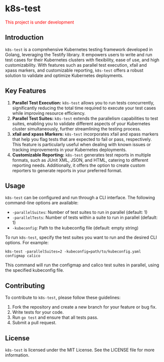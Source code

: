 # k8s-test

<p style="color: red;">This project is under development</p>

## Introduction

`k8s-test` is a comprehensive Kubernetes testing framework developed in Golang, leveraging the Testify library. It empowers users to write and run test cases for their Kubernetes clusters with flexibility, ease of use, and high customizability. With features such as parallel test execution, xfail and xpass markers, and customizable reporting, `k8s-test` offers a robust solution to validate and optimize Kubernetes deployments.

## Key Features

1. **Parallel Test Execution:** `k8s-test` allows you to run tests concurrently, significantly reducing the total time required to execute your test cases while improving resource efficiency.
2. **Parallel Test Suites:** `k8s-test` extends the parallelism capabilities to test suites, enabling you to validate different aspects of your Kubernetes cluster simultaneously, further streamlining the testing process.
3. **xfail and xpass Markers:** `k8s-test` incorporates xfail and xpass markers that help you flag tests that are expected to fail or pass, respectively. This feature is particularly useful when dealing with known issues or tracking improvements in your Kubernetes deployments.
4. **Customizable Reporting:** `k8s-test` generates test reports in multiple formats, such as JUnit XML, JSON, and HTML, catering to different reporting needs. Additionally, it offers the option to create custom reporters to generate reports in your preferred format.

## Usage

`k8s-test` can be configured and run through a CLI interface. The following command-line options are available:

- `-parallelSuites`: Number of test suites to run in parallel (default: 1)
- `-parallelTests`: Number of tests within a suite to run in parallel (default: 1)
- `-kubeconfig`: Path to the kubeconfig file (default: empty string)

To run `k8s-test`, specify the test suites you want to run and the desired CLI options. For example:

```
k8s-test -parallelSuites=2 -kubeconfig=path/to/kubeconfig.yaml configmap calico
```

This command will run the configmap and calico test suites in parallel, using the specified kubeconfig file.

## Contributing

To contribute to `k8s-test`, please follow these guidelines:

1. Fork the repository and create a new branch for your feature or bug fix.
2. Write tests for your code.
3. Run `go test` and ensure that all tests pass.
4. Submit a pull request.

## License

`k8s-test` is licensed under the MIT License. See the LICENSE file for more information.

